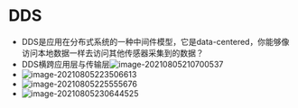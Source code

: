 # DDS

-   DDS是应用在分布式系统的一种中间件模型，它是data-centered，你能够像访问本地数据一样去访问其他传感器采集到的数据？
-   DDS横跨应用层与传输层![image-20210805210700537](../Documents/note/pictures/image-20210805210700537.png)
-   ![image-20210805223506613](../Documents/note/pictures/image-20210805223506613.png)
-   ![image-20210805225555676](../Documents/note/pictures/image-20210805225555676.png)
-   ![image-20210805230644525](../Documents/note/pictures/image-20210805230644525.png)

